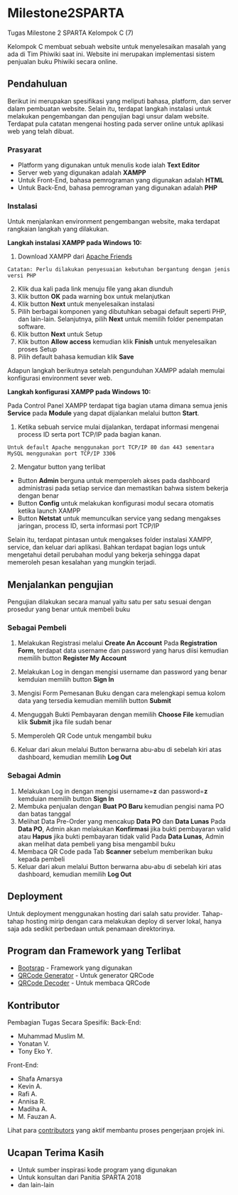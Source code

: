 # Milestone2SPARTA
Tugas Milestone 2 SPARTA Kelompok C (7)

Kelompok C membuat sebuah website untuk menyelesaikan masalah yang ada di Tim Phiwiki saat ini. Website ini merupakan implementasi sistem penjualan buku Phiwiki secara online.

## Pendahuluan
Berikut ini merupakan spesifikasi yang meliputi bahasa, platform, dan server dalam pembuatan website. Selain itu, terdapat langkah instalasi untuk melakukan pengembangan dan pengujian bagi unsur dalam website. Terdapat pula catatan mengenai hosting pada server online untuk aplikasi web yang telah dibuat. 

### Prasyarat

* Platform yang digunakan untuk menulis kode ialah **Text Editor**
* Server web yang digunakan adalah **XAMPP**
* Untuk Front-End, bahasa pemrograman yang digunakan adalah **HTML**
* Untuk Back-End, bahasa pemrograman yang digunakan adalah **PHP**

### Instalasi
Untuk menjalankan environment pengembangan website, maka terdapat rangkaian langkah yang dilakukan. 

**Langkah instalasi XAMPP pada Windows 10:**

1. Download XAMPP dari [Apache Friends](https://www.apachefriends.org/index.html) 

```
Catatan: Perlu dilakukan penyesuaian kebutuhan bergantung dengan jenis versi PHP
```
2. Klik dua kali pada link menuju file yang akan diunduh
3. Klik button **OK** pada warning box untuk melanjutkan
4. Klik button **Next** untuk menyelesaikan instalasi
5. Pilih berbagai komponen yang dibutuhkan sebagai default seperti PHP, dan lain-lain. Selanjutnya, pilih **Next** untuk memilih folder penempatan software.
6. Klik button **Next** untuk Setup
7. Klik button **Allow access** kemudian klik **Finish** untuk menyelesaikan proses Setup
8. Pilih default bahasa kemudian klik **Save**

Adapun langkah berikutnya setelah pengunduhan XAMPP adalah memulai konfigurasi environment sever web.


**Langkah konfigurasi XAMPP pada Windows 10:**

Pada Control Panel XAMPP terdapat tiga bagian utama dimana semua jenis **Service** pada **Module** yang dapat dijalankan melalui button **Start**. 
1. Ketika sebuah service mulai dijalankan, terdapat informasi mengenai process ID serta port TCP/IP pada bagian kanan.
```
Untuk default Apache menggunakan port TCP/IP 80 dan 443 sementara MySQL menggunakan port TCP/IP 3306
```
2. Mengatur button yang terlibat
* Button **Admin** berguna untuk memperoleh akses pada dashboard administrasi pada setiap service dan memastikan bahwa sistem bekerja dengan benar
* Button **Config** untuk melakukan konfigurasi modul secara otomatis ketika launch XAMPP
* Button **Netstat** untuk memunculkan service yang sedang mengakses jaringan, process ID, serta informasi port TCP/IP

Selain itu, terdapat pintasan untuk mengakses folder instalasi XAMPP, service, dan keluar dari aplikasi. Bahkan terdapat bagian logs untuk mengetahui detail perubahan modul yang bekerja sehingga dapat memeroleh pesan kesalahan yang mungkin terjadi.

## Menjalankan pengujian

Pengujian dilakukan secara manual yaitu satu per satu sesuai dengan prosedur yang benar untuk membeli buku

### Sebagai Pembeli

1. Melakukan Registrasi melalui **Create An Account**
Pada **Registration Form**, terdapat data username dan password yang harus diisi kemudian memilih button **Register My Account**

2. Melakukan Log in dengan mengisi username dan password yang benar kemduian memilih button **Sign In**
3. Mengisi Form Pemesanan Buku dengan cara melengkapi semua kolom data yang tersedia kemudian memilih button **Submit**
4. Menguggah Bukti Pembayaran dengan memilih **Choose File** kemudian klik **Submit** jika file sudah benar
5. Memperoleh QR Code untuk mengambil buku
6. Keluar dari akun melalui Button berwarna abu-abu di sebelah kiri atas dashboard, kemudian memilih **Log Out**


### Sebagai Admin

1. Melakukan Log in dengan mengisi username=**z** dan password=**z** kemduian memilih button **Sign In**
2. Membuka penjualan dengan **Buat PO Baru** kemudian pengisi nama PO dan batas tanggal
3. Melihat Data Pre-Order yang mencakup **Data PO** dan **Data Lunas**
Pada **Data PO**, Admin akan melakukan **Konfirmasi** jika bukti pembayaran valid atau **Hapus** jika bukti pembayaran tidak valid
Pada **Data Lunas**, Admin akan melihat data pembeli yang bisa mengambil buku 
4. Membaca QR Code pada Tab **Scanner** sebelum memberikan buku kepada pembeli
5. Keluar dari akun melalui Button berwarna abu-abu di sebelah kiri atas dashboard, kemudian memilih **Log Out**


## Deployment

Untuk deployment menggunakan hosting dari salah satu provider. Tahap-tahap hosting mirip dengan cara melakukan deploy di server lokal, hanya saja ada sedikit perbedaan untuk penamaan direktorinya.

## Program dan Framework yang Terlibat

* [Bootsrap](https://getbootstrap.com/) - Framework yang digunakan
* [QRCode Generator](https://github.com/chillerlan/php-qrcode) - Untuk generator QRCode
* [QRCode Decoder](https://github.com/cirocosta/qcode-decoder/) - Untuk membaca QRCode

## Kontributor
Pembagian Tugas Secara Spesifik:
Back-End: 
* Muhammad Muslim M.
* Yonatan V.
* Tony Eko Y.

Front-End:
* Shafa Amarsya
* Kevin A.
* Rafi A.
* Annisa R.
* Madiha A.
* M. Fauzan A.

Lihat para [contributors](https://github.com/your/project/contributors) yang aktif membantu proses pengerjaan projek ini.

## Ucapan Terima Kasih

* Untuk sumber inspirasi kode program yang digunakan 
* Untuk konsultan dari Panitia SPARTA 2018
* dan lain-lain
